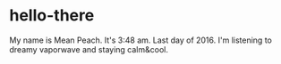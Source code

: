 # hello-there
My name is Mean Peach. It's 3:48 am. Last day of 2016. I'm listening to dreamy vaporwave and staying calm&cool.
